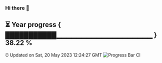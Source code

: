 ### Hi there 👋
⏳ Year progress { ███████████▁▁▁▁▁▁▁▁▁▁▁▁▁▁▁▁▁▁▁ } 38.22 %
---
⏰ Updated on Sat, 20 May 2023 12:24:27 GMT
![Progress Bar CI](https://github.com/liununu/liununu/workflows/Progress%20Bar%20CI/badge.svg)
